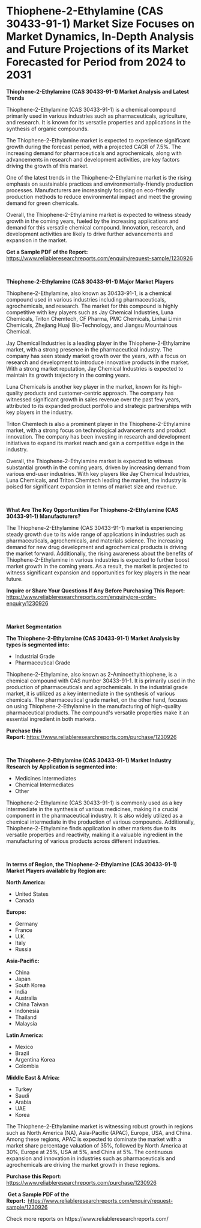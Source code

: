 <p><h1>Thiophene-2-Ethylamine (CAS 30433-91-1) Market Size Focuses on Market Dynamics, In-Depth Analysis and Future Projections of its Market Forecasted for Period from 2024 to 2031</h1></p><p><strong>Thiophene-2-Ethylamine (CAS 30433-91-1) Market Analysis and Latest Trends</strong></p>
<p><p>Thiophene-2-Ethylamine (CAS 30433-91-1) is a chemical compound primarily used in various industries such as pharmaceuticals, agriculture, and research. It is known for its versatile properties and applications in the synthesis of organic compounds.</p><p>The Thiophene-2-Ethylamine market is expected to experience significant growth during the forecast period, with a projected CAGR of 7.5%. The increasing demand for pharmaceuticals and agrochemicals, along with advancements in research and development activities, are key factors driving the growth of this market.</p><p>One of the latest trends in the Thiophene-2-Ethylamine market is the rising emphasis on sustainable practices and environmentally-friendly production processes. Manufacturers are increasingly focusing on eco-friendly production methods to reduce environmental impact and meet the growing demand for green chemicals.</p><p>Overall, the Thiophene-2-Ethylamine market is expected to witness steady growth in the coming years, fueled by the increasing applications and demand for this versatile chemical compound. Innovation, research, and development activities are likely to drive further advancements and expansion in the market.</p></p>
<p><strong>Get a Sample PDF of the Report:&nbsp;</strong> <a href="https://www.reliableresearchreports.com/enquiry/request-sample/1230926">https://www.reliableresearchreports.com/enquiry/request-sample/1230926</a></p>
<p>&nbsp;</p>
<p><strong>Thiophene-2-Ethylamine (CAS 30433-91-1) Major Market Players</strong></p>
<p><p>Thiophene-2-Ethylamine, also known as 30433-91-1, is a chemical compound used in various industries including pharmaceuticals, agrochemicals, and research. The market for this compound is highly competitive with key players such as Jay Chemical Industries, Luna Chemicals, Triton Chemtech, CF Pharma, PMC Chemicals, Linhai Limin Chemicals, Zhejiang Huaji Bio-Technology, and Jiangsu Mountainous Chemical.</p><p>Jay Chemical Industries is a leading player in the Thiophene-2-Ethylamine market, with a strong presence in the pharmaceutical industry. The company has seen steady market growth over the years, with a focus on research and development to introduce innovative products in the market. With a strong market reputation, Jay Chemical Industries is expected to maintain its growth trajectory in the coming years.</p><p>Luna Chemicals is another key player in the market, known for its high-quality products and customer-centric approach. The company has witnessed significant growth in sales revenue over the past few years, attributed to its expanded product portfolio and strategic partnerships with key players in the industry.</p><p>Triton Chemtech is also a prominent player in the Thiophene-2-Ethylamine market, with a strong focus on technological advancements and product innovation. The company has been investing in research and development initiatives to expand its market reach and gain a competitive edge in the industry.</p><p>Overall, the Thiophene-2-Ethylamine market is expected to witness substantial growth in the coming years, driven by increasing demand from various end-user industries. With key players like Jay Chemical Industries, Luna Chemicals, and Triton Chemtech leading the market, the industry is poised for significant expansion in terms of market size and revenue.</p></p>
<p>&nbsp;</p>
<p><strong>What Are The Key Opportunities For Thiophene-2-Ethylamine (CAS 30433-91-1) Manufacturers?</strong></p>
<p><p>The Thiophene-2-Ethylamine (CAS 30433-91-1) market is experiencing steady growth due to its wide range of applications in industries such as pharmaceuticals, agrochemicals, and materials science. The increasing demand for new drug development and agrochemical products is driving the market forward. Additionally, the rising awareness about the benefits of Thiophene-2-Ethylamine in various industries is expected to further boost market growth in the coming years. As a result, the market is projected to witness significant expansion and opportunities for key players in the near future.</p></p>
<p><strong>Inquire or Share Your Questions If Any Before Purchasing This Report:</strong> <a href="https://www.reliableresearchreports.com/enquiry/pre-order-enquiry/1230926">https://www.reliableresearchreports.com/enquiry/pre-order-enquiry/1230926</a></p>
<p>&nbsp;</p>
<p><strong>Market Segmentation</strong></p>
<p><strong>The Thiophene-2-Ethylamine (CAS 30433-91-1) Market Analysis by types is segmented into:</strong></p>
<p><ul><li>Industrial Grade</li><li>Pharmaceutical Grade</li></ul></p>
<p><p>Thiophene-2-Ethylamine, also known as 2-Aminoethylthiophene, is a chemical compound with CAS number 30433-91-1. It is primarily used in the production of pharmaceuticals and agrochemicals. In the industrial grade market, it is utilized as a key intermediate in the synthesis of various chemicals. The pharmaceutical grade market, on the other hand, focuses on using Thiophene-2-Ethylamine in the manufacturing of high-quality pharmaceutical products. The compound's versatile properties make it an essential ingredient in both markets.</p></p>
<p><strong>Purchase this Report:&nbsp;</strong><a href="https://www.reliableresearchreports.com/purchase/1230926">https://www.reliableresearchreports.com/purchase/1230926</a></p>
<p>&nbsp;</p>
<p><strong>The Thiophene-2-Ethylamine (CAS 30433-91-1) Market Industry Research by Application is segmented into:</strong></p>
<p><ul><li>Medicines Intermediates</li><li>Chemical Intermediates</li><li>Other</li></ul></p>
<p><p>Thiophene-2-Ethylamine (CAS 30433-91-1) is commonly used as a key intermediate in the synthesis of various medicines, making it a crucial component in the pharmaceutical industry. It is also widely utilized as a chemical intermediate in the production of various compounds. Additionally, Thiophene-2-Ethylamine finds application in other markets due to its versatile properties and reactivity, making it a valuable ingredient in the manufacturing of various products across different industries.</p></p>
<p>&nbsp;</p>
<p><strong>In terms of Region, the Thiophene-2-Ethylamine (CAS 30433-91-1) Market Players available by Region are:</strong></p>
<p>
    <p> <strong> North America: </strong>
        <ul>
            <li>United States</li>
            <li>Canada</li>
        </ul>
        </p> 
    <p> <strong> Europe: </strong>
        <ul>
            <li>Germany</li>
            <li>France</li>
            <li>U.K.</li>
            <li>Italy</li>
            <li>Russia</li>
        </ul>
        </p> 
    <p> <strong> Asia-Pacific: </strong>
        <ul>
            <li>China</li>
            <li>Japan</li>
            <li>South Korea</li>
            <li>India</li>
            <li>Australia</li>
            <li>China Taiwan</li>
            <li>Indonesia</li>
            <li>Thailand</li>
            <li>Malaysia</li>
        </ul>
        </p> 
    <p> <strong> Latin America: </strong>
        <ul>
            <li>Mexico</li>
            <li>Brazil</li>
            <li>Argentina Korea</li>
            <li>Colombia</li>
        </ul>
        </p> 
    <p> <strong> Middle East & Africa: </strong>
        <ul>
            <li>Turkey</li>
            <li>Saudi</li>
            <li>Arabia</li>
            <li>UAE</li>
            <li>Korea</li>
        </ul>
    </p>
    </p>
<p><p>The Thiophene-2-Ethylamine market is witnessing robust growth in regions such as North America (NA), Asia-Pacific (APAC), Europe, USA, and China. Among these regions, APAC is expected to dominate the market with a market share percentage valuation of 35%, followed by North America at 30%, Europe at 25%, USA at 5%, and China at 5%. The continuous expansion and innovation in industries such as pharmaceuticals and agrochemicals are driving the market growth in these regions.</p></p>
<p><strong>Purchase this Report: </strong><a href="https://www.reliableresearchreports.com/purchase/1230926">https://www.reliableresearchreports.com/purchase/1230926</a></p>
<p>&nbsp;<strong>Get a Sample PDF of the Report:&nbsp;&nbsp;</strong><a href="https://www.reliableresearchreports.com/enquiry/request-sample/1230926">https://www.reliableresearchreports.com/enquiry/request-sample/1230926</a></p>
<p><strong></strong></p>
<p>Check more reports on https://www.reliableresearchreports.com/</p>